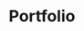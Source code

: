 ---
title: Portfolio
layout: collection
permalink: /pages/portfolio/
collection: portfolio
entries_layout: grid
classes: wide
author_profile: false
---